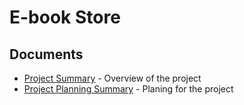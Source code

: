 # E-book Store

## Documents

* [Project Summary](./project_summary.md) - Overview of the project
* [Project Planning Summary](./project_planning_summary.md) - Planing for the project
